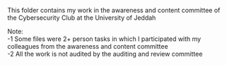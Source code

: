 This folder contains my work in the awareness and content committee of the Cybersecurity Club at the University of Jeddah 

Note:                                                                                                           
-1 Some files were 2+ person tasks in which I participated with my colleagues from the awareness and content committee                        
-2 All the work is not audited by the auditing and review committee
